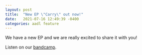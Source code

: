 ```yaml
---
layout: post
title:  "New EP \"Carry\" out now!"
date:   2021-07-16 12:49:39 -0400
categories: aadl feature
---
```


We have a new EP and we are really excited to share it with you!

Listen on our [bandcamp](https://mirrormonster.bandcamp.com/album/carry).

